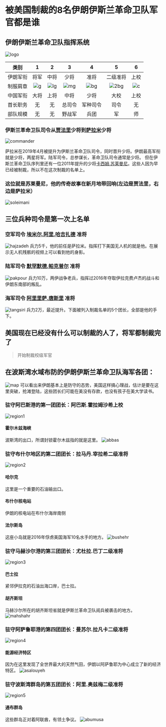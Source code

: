 # 被美国制裁的8名伊朗伊斯兰革命卫队军官都是谁

## 伊朗伊斯兰革命卫队指挥系统
![logo](http://bazhou.blob.core.windows.net/learning/irgc/logo.png)

|类别|1|2|3|4|5|6|
|-|:-:|:-:|:-:|:-:|:-:|:-:|
|伊朗军衔|将军|中将|少将|准将|二级准将|上校|
|制服肩章|![g](http://bazhou.blob.core.windows.net/learning/irgc/IRGC_general.png)|![lg](http://bazhou.blob.core.windows.net/learning/irgc/IRGC_lieutenant_general.png)|![mg](http://bazhou.blob.core.windows.net/learning/irgc/IRGC_major_general.png)|![bg](http://bazhou.blob.core.windows.net/learning/irgc/IRGC_brigadier_general.png)|![2bg](http://bazhou.blob.core.windows.net/learning/irgc/IRGC_2nd_brigadier_general.png)|![c](http://bazhou.blob.core.windows.net/learning/irgc/IRGC_colonel.png)|
|中国军衔|大将|上将|中将|少将|大校|上校|
|首长职务|无|无|总司令|军种司令|司令|无|
|部队规模|无|无|野战军|兵团|军|师|旅|团|

### 伊斯兰革命卫队司令从[贾法里](https://en.wikipedia.org/wiki/Mohammad_Ali_Jafari)少将到[萨拉米](https://en.wikipedia.org/wiki/Hossein_Salami)少将
![commander](http://bazhou.blob.core.windows.net/learning/irgc/salami_jafari.jpg)

萨拉米在2019年4月被提升为伊斯兰革命卫队司令，同时晋升少将。伊朗最高军衔就是少将，两星将军。陆军司令，总参谋长，革命卫队司令通常是少将。
但在伊斯兰革命卫队序列里还有一位2011年提升的少将[卡西姆.苏莱曼尼](https://en.wikipedia.org/wiki/Qasem_Soleimani)。这些人因为早已经被制裁，所以不在这次制裁的名单上。

### 这位就是苏莱曼尼，他的传奇故事在新月地带回响(左边是贾法里，右边是萨拉米）
![soleimani](http://bazhou.blob.core.windows.net/learning/irgc/soleimani.jpg)

## 三位兵种司令是第一次上名单

### 空军司令 [埃米尔.阿里.哈吉扎德](https://en.wikipedia.org/wiki/Amir_Ali_Hajizadeh) 准将
![hajzadeh](http://bazhou.blob.core.windows.net/learning/irgc/Amir_Ali_Hajizade_IRGC_Aerospace_Commander.jpg)
兵力5千，他的前任是萨拉米。指挥打下美国无人机的就是他。在展示无人机残骸的视频上可以看到他的身影。

### 陆军司令 [默罕默德.帕克普尔](https://en.wikipedia.org/wiki/Mohammad_Pakpour) 准将
![pakpour](http://bazhou.blob.core.windows.net/learning/irgc/IRGC_Ground_Force_Commander_Mohammad_Pakpour.jpg)
兵力10万，两伊战争老兵，指挥过2016年夺取伊拉克费卢杰的战斗和伊朗东南部的叛乱。

### 海军司令 [阿里里萨.唐斯里](https://en.wikipedia.org/wiki/Alireza_Tangsiri) 准将
![tangsiri](http://bazhou.blob.core.windows.net/learning/irgc/IRGC_Naval_Force_Commander_Alireza_Tangsiri.jpg)
兵力2万，最近提升。下面被列入制裁名单的5个团长，全部是他的手下。

## 美国现在已经没有什么可以制裁的人了，将军都制裁完了

>开始制裁校级军官

## 在波斯湾水域布防的伊朗伊斯兰革命卫队海军各团：
![map](http://bazhou.blob.core.windows.net/learning/irgc/IRGC_naval.png)
可以看出来伊朗基本上是防守的态势，美国这样搞心理战，估计是要在这里突破，抢滩登陆，这些团长们可能在美没有存款，也没有孩子在美大学读书。

### 驻守阿巴斯港的第一团团长：阿巴斯.霍拉姆沙希上校
![region1](http://bazhou.blob.core.windows.net/learning/irgc/Abbas_Gholamshahi_IRGC_Naval_Commander_1st_Bandar_Abbas.jpg)
#### 霍尔木兹海峡 
波斯湾的出口，所谓封锁霍尔木兹指的就是这里。
![abbas](http://bazhou.blob.core.windows.net/learning/irgc/1_Abbas.png)

### 驻守布什尔地区的第二团团长：拉马丹.宰拉希二级准将
![region2](http://bazhou.blob.core.windows.net/learning/irgc/Ramdan_Zirahi_IRGC_Naval_Commander_2nd_Bushehr.jpg)
#### 哈尔克
这里是一个重要的石油输出口。
#### 布什尔核电站
伊朗的核电站在布什尔海岸南侧
#### 法尔斯岛
这座小岛就是2016年俘虏美国海军10名水手的地方。
![bushehr](http://bazhou.blob.core.windows.net/learning/irgc/2_Bushehr.png)

### 驻守马赫沙尔港的第三团团长：尤杜拉.巴丁二级准将
![region3](http://bazhou.blob.core.windows.net/learning/irgc/Yadollah_Badin_IRGC_Naval_Commander_3rd_Mahshahr.jpg)
#### 巴士拉
紧邻伊拉克的石油出海口岸，巴士拉。
#### 胡齐斯坦
马赫沙尔所在的胡齐斯坦省就是伊斯兰革命卫队阅兵被袭击的地方。
![mahshahr](http://bazhou.blob.core.windows.net/learning/irgc/3_Mahshahr.png)

### 驻守阿萨鲁耶港的第四团团长：曼苏尔.拉凡卡二级准将
![region4](http://bazhou.blob.core.windows.net/learning/irgc/Mansour_Ravankar_IRGC_Naval_Commander_4th_Asalouyeh.jpg)
#### 能源经济特区
因为在这里发现了全世界最大的天然气田，伊朗以阿萨鲁耶为中心成立了新的经济特区。
![asalouyeh](http://bazhou.blob.core.windows.net/learning/irgc/4_Asalouyeh.png)

### 驻守波斯湾群岛的第五团团长：阿里.奥兹梅二级准将
![region5](http://bazhou.blob.core.windows.net/learning/irgc/Ali_Ozmaei_IRGC_Naval_Commander_5th_Abu_musa_Persian_Gulf_Islands.jpg)
#### 通布群岛
这些群岛正对着阿联酋，有领土争议。
![abumusa](http://bazhou.blob.core.windows.net/learning/irgc/5_Abu_Musa.png)

